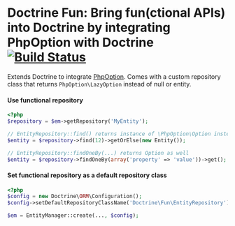 # Doctrine Fun: Bring fun(ctional APIs) into Doctrine by integrating PhpOption with Doctrine [![Build Status](https://secure.travis-ci.org/lstrojny/doctrine-fun.png?branch=master)](https://travis-ci.org/lstrojny/doctrine-fun)

Extends Doctrine to integrate [PhpOption](https://github.com/schmittjoh/php-option). Comes with a custom repository class that returns `PhpOption\LazyOption` instead of null or entity.


#### Use functional repository
```php
<?php
$repository = $em->getRepository('MyEntity');

// EntityRepository::find() returns instance of \PhpOption\Option instead of plain entity
$entity = $repository->find(12)->getOrElse(new Entity());

// EntityRepository::findOneBy(...) returns Option as well
$entity = $repository->findOneBy(array('property' => 'value'))->get();
```

#### Set functional repository as a default repository class
```php
<?php
$config = new Doctrine\ORM\Configuration();
$config->setDefaultRepositoryClassName('Doctrine\Fun\EntityRepository');

$em = EntityManager::create(..., $config);
```
